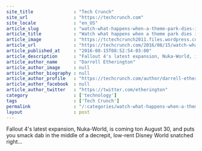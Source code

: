 ```yaml
---
site_title               : "Tech Crunch"
site_url                 : "https://techcrunch.com"
site_locale              : "en_US"
article_slug             : "watch-what-happens-when-a-theme-park-dies-in-fallout-4s-nuka-world-trailer"
article_title            : "Watch what happens when a theme park dies in Fallout 4’s Nuka-World trailer"
article_image            : "https://tctechcrunch2011.files.wordpress.com/2016/08/hqdefault.jpg?w=480&h=360&crop=1"
article_url              : "https://techcrunch.com/2016/08/15/watch-what-happens-when-a-theme-park-dies-in-fallout-4s-nuka-world-trailer/"
article_published_at     : "2016-08-15T08:52:54-03:00"
article_description      : "Fallout 4's latest expansion, Nuka-World, is coming ton August 30, and puts you smack dab in the middle of a decrepit, low-rent Disney World snatched right..."
article_author_name      : "Darrell Etherington"
article_author_image     : null
article_author_biography : null
article_author_profile   : "https://techcrunch.com/author/darrell-etherington/"
article_author_facebook  : null
article_author_twitter   : "https://twitter.com/etherington"
category                 : ['technology']
tags                     : ['Tech Crunch']
permalink                : "/:categories/watch-what-happens-when-a-theme-park-dies-in-fallout-4s-nuka-world-trailer/"
layout                   : post
---
```


Fallout 4's latest expansion, Nuka-World, is coming ton August 30, and puts you smack dab in the middle of a decrepit, low-rent Disney World snatched right...
